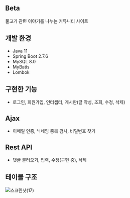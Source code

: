## Beta
물고기 관련 이야기를 나누는 커뮤니티 사이트

## 개발 환경
- Java 11
- Spring Boot 2.7.6
- MySQL 8.0
- MyBatis
- Lombok

## 구현한 기능
- 로그인, 회원가입, 인터셉터, 게시판(글 작성, 조회, 수정, 삭제)

## Ajax
- 이메일 인증, 닉네임 중복 검사, 비밀번호 찾기

## Rest API
- 댓글 불러오기, 입력, 수정(구현 중), 삭제


## 테이블 구조
![스크린샷(17)](https://github.com/CHR3936/sqlspringboot/assets/148535023/1b94d608-52d2-4859-a165-edd758f9740e)
